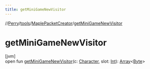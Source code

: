 ```yaml
---
title: getMiniGameNewVisitor
---
```

//[Perry](../../../index.html)/[tools](../index.html)/[MaplePacketCreator](index.html)/[getMiniGameNewVisitor](get-mini-game-new-visitor.html)



# getMiniGameNewVisitor



[jvm]\
open fun [getMiniGameNewVisitor](get-mini-game-new-visitor.html)(c: [Character](../../client/-character/index.html), slot: [Int](https://kotlinlang.org/api/latest/jvm/stdlib/kotlin/-int/index.html)): [Array](https://kotlinlang.org/api/latest/jvm/stdlib/kotlin/-array/index.html)<[Byte](https://kotlinlang.org/api/latest/jvm/stdlib/kotlin/-byte/index.html)>




